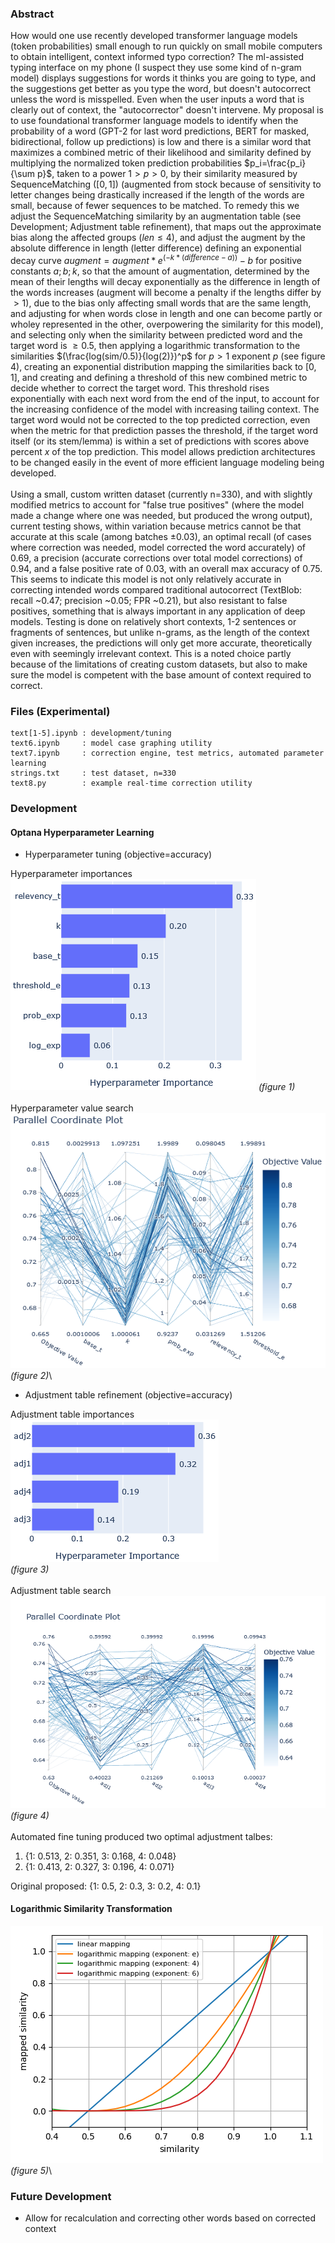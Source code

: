  ### Abstract
How would one use recently developed transformer language models (token probabilities) small enough to run quickly on small mobile computers to obtain intelligent, context informed typo correction? The ml-assisted typing interface on my phone (I suspect they use some kind of n-gram model) displays suggestions for words it thinks you are going to type, and the suggestions get better as you type the word, but doesn't autocorrect unless the word is misspelled. Even when the user inputs a word that is clearly out of context, the "autocorrector" doesn't intervene. My proposal is to use foundational transformer language models to identify when the probability of a word (GPT-2 for last word predictions, BERT for masked, bidirectional, follow up predictions) is low and there is a similar word that maximizes a combined metric of their likelihood and similarity defined by multiplying the normalized token prediction probabilities $p_i=\frac{p_i}{\sum p}$, taken to a power $1>p>0$, by their similarity measured by SequenceMatching ($[0, 1]$) (augmented from stock because of sensitivity to letter changes being drastically increased if the length of the words are small, because of fewer sequences to be matched. To remedy this we adjust the SequenceMatching similarity by an augmentation table (see Development; Adjustment table refinement), that maps out the approximate bias along the affected groups ($len\leq4$), and adjust the augment by the absolute difference in length (letter difference) defining an exponential decay curve $augment=augment * e^{(-k*(difference-a))}-b$ for positive constants $a;b;k$, so that the amount of augmentation, determined by the mean of their lengths will decay exponentially as the difference in length of the words increases (augment will become a penalty if the lengths differ by $>1$), due to the bias only affecting small words that are the same length, and adjusting for when words close in length and one can become partly or wholey represented in the other, overpowering the similarity for this model), and selecting only when the similarity between predicted word and the target word is $\geq 0.5$, then applying a logarithmic transformation to the similarities $(\frac{log(sim/0.5)}{log(2)})^p$ for $p>1$ exponent $p$ (see figure 4), creating an exponential distribution mapping the similarities back to $[0, 1]$, and creating and defining a threshold of this new combined metric to decide whether to correct the target word. This threshold rises exponentially with each next word from the end of the input, to account for the increasing confidence of the model with increasing tailing context. The target word would not be corrected to the top predicted correction, even when the metric for that prediction passes the threshold, if the target word itself (or its stem/lemma) is within a set of predictions with scores above percent $x$ of the top prediction. This model allows prediction architectures to be changed easily in the event of more efficient language modeling being developed.\
\
Using a small, custom written dataset (currently n=330), and with slightly modified metrics to account for "false true positives" (where the model made a change where one was needed, but produced the wrong output), current testing shows, within variation because metrics cannot be that accurate at this scale (among batches $\pm0.03$), an optimal recall (of cases where correction was needed, model corrected the word accurately) of 0.69, a precision (accurate corrections over total model corrections) of 0.94, and a false positive rate of 0.03, with an overall max accuracy of 0.75. This seems to indicate this model is not only relatively accurate in correcting intended words compared traditional autocorrect (TextBlob: recall ~0.47; precision ~0.05; FPR ~0.21), but also resistant to false positives, something that is always important in any application of deep models. Testing is done on relatively short contexts, 1-2 sentences or fragments of sentences, but unlike n-grams, as the length of the context given increases, the predictions will only get more accurate, theoretically even with seemingly irrelevant context. This is a noted choice partly because of the limitations of creating custom datasets, but also to make sure the model is competent with the base amount of context required to correct.
### Files (Experimental)
```
text[1-5].ipynb : development/tuning
text6.ipynb     : model case graphing utility
text7.ipynb     : correction engine, test metrics, automated parameter learning
strings.txt     : test dataset, n=330
text8.py        : example real-time correction utility
```
### Development
#### Optana Hyperparameter Learning
* Hyperparameter tuning (objective=accuracy)

Hyperparameter importances\
![accuracy hyperparameter importances](https://github.com/mcodepreneur/text/blob/main/figures/accuracy_importance.png)
*(figure 1)*\
\
Hyperparameter value search\
![accuracy hyperparameter search](https://github.com/mcodepreneur/text/blob/main/figures/accuracy_values.png)
*(figure 2)*\
 
* Adjustment table refinement (objective=accuracy)

Adjustment table importances
![adjustment table value importances](https://github.com/mcodepreneur/text/blob/main/figures/adjustment_importance.png)\
*(figure 3)*\
\
Adjustment table search
![adjustment value search](https://github.com/mcodepreneur/text/blob/main/figures/adjustment_values.png)\
*(figure 4)*\
\
Automated fine tuning produced two optimal adjustment talbes:
1. {1: 0.513, 2: 0.351, 3: 0.168, 4: 0.048}
2. {1: 0.413, 2: 0.327, 3: 0.196, 4: 0.071}
   
Original proposed: {1: 0.5, 2: 0.3, 3: 0.2, 4: 0.1}
#### Logarithmic Similarity Transformation
![exponential logarithmic mappings](https://github.com/mcodepreneur/text/blob/main/figures/simmap.png)
*(figure 5)*\
### Future Development
* Allow for recalculation and correcting other words based on corrected context
